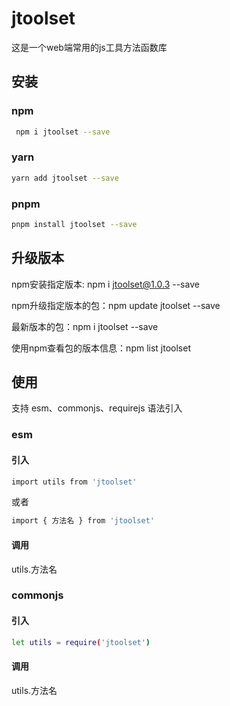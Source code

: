 # jtoolset


这是一个web端常用的js工具方法函数库


## 安装

### npm

```bash
 npm i jtoolset --save
```

### yarn

```bash
yarn add jtoolset --save
```

### pnpm

```bash
pnpm install jtoolset --save
```

## 升级版本

npm安装指定版本: npm i jtoolset@1.0.3 --save

npm升级指定版本的包：npm update jtoolset --save

最新版本的包：npm i jtoolset --save

使⽤npm查看包的版本信息：npm list jtoolset

## 使用

支持 esm、commonjs、requirejs 语法引入

### esm

#### 引入

```bash
import utils from 'jtoolset'
```

或者

```bash
import { 方法名 } from 'jtoolset'
```

#### 调用

utils.方法名

### commonjs

#### 引入

```bash
let utils = require('jtoolset')
```

#### 调用

utils.方法名